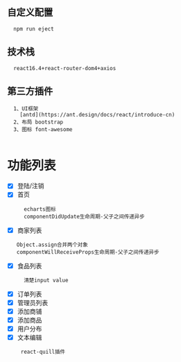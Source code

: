 ## 自定义配置
```
  npm run eject
```
## 技术栈
```
  react16.4+react-router-dom4+axios
```
##  第三方插件
```
  1、UI框架
    [antd](https://ant.design/docs/react/introduce-cn)
  2、布局 bootstrap
  3、图标 font-awesome
  
```
# 功能列表

- [x] 登陆/注销
- [x] 首页
  ```
    echarts图标
    componentDidUpdate生命周期-父子之间传递异步
  ```
- [x] 商家列表
 ```
    Object.assign合并两个对象
    componentWillReceiveProps生命周期-父子之间传递异步
  ```
- [x] 食品列表
  ```
    清楚input value
  ``` 
- [x] 订单列表
- [x] 管理员列表
- [x] 添加商铺
- [x] 添加商品
- [x] 用户分布
- [x] 文本编辑
  ```
   react-quill插件
  ```